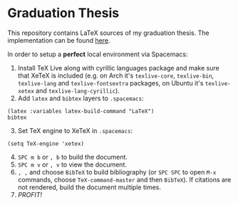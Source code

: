 # Graduation Thesis
This repository contains LaTeX sources of my graduation thesis. The implementation can be found [here](https://github.com/baygeldin/StressDetectionKit).

In order to setup a **perfect** local environment via Spacemacs:

1) Install TeX Live along with cyrillic languages package and make sure that XeTeX is included (e.g. on Arch it's `texlive-core`, `texlive-bin`, `texlive-lang` and `texlive-fontsextra` packages, on Ubuntu it's `texlive-xetex` and `texlive-lang-cyrillic`).
2) Add `latex` and `bibtex` layers to `.spacemacs`:

```elisp
(latex :variables latex-build-command "LaTeX")
bibtex
```

3) Set TeX engine to XeTeX in `.spacemacs`:

```elisp
(setq TeX-engine 'xetex)
```

4) `SPC m b` or `, b` to build the document.
5) `SPC m v` or `, v` to view the document.
6) `, ,` and choose `BibTeX` to build bibliography (or `SPC SPC` to open `M-x` commands, choose `TeX-command-master` and then `BibTeX`). If citations are not rendered, build the document multiple times.
7) *PROFIT!*
